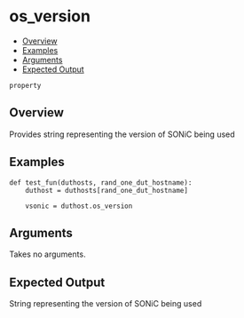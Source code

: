 # os_version

- [Overview](#overview)
- [Examples](#examples)
- [Arguments](#arguments)
- [Expected Output](#expected-output)

`property`

## Overview
Provides string representing the version of SONiC being used

## Examples
```
def test_fun(duthosts, rand_one_dut_hostname):
    duthost = duthosts[rand_one_dut_hostname]

    vsonic = duthost.os_version
```

## Arguments
Takes no arguments.

## Expected Output
String representing the version of SONiC being used